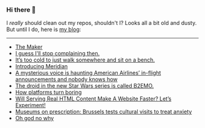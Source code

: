 ### Hi there 👋

I _really_ should clean out my repos, shouldn't I? Looks all a bit old and dusty. But until I do, here is [my blog](https://lostfocus.de/):

--- 

<!-- POST-LIST:START -->
- [The Maker](https://lostfocus.de/2022/09/28/the-maker/)
- [I guess I&#39;ll stop complaining then.](https://lostfocus.de/2022/09/27/230858/)
- [It’s too cold to just walk somewhere and sit on a bench.](https://lostfocus.de/2022/09/27/230855/)
- [Introducing Meridian](https://lostfocus.de/2022/09/26/introducing-meridian/)
- [A mysterious voice is haunting American Airlines’ in-flight announcements and nobody knows how](https://lostfocus.de/2022/09/26/a-mysterious-voice-is-haunting-american-airlines-in-flight-announcements-and-nobody-knows-how/)
- [The droid in the new Star Wars series is called B2EMO.](https://lostfocus.de/2022/09/24/230845/)
- [How platforms turn boring](https://lostfocus.de/2022/09/22/how-platforms-turn-boring/)
- [Will Serving Real HTML Content Make A Website Faster? Let’s Experiment!](https://lostfocus.de/2022/09/22/will-serving-real-html-content-make-a-website-faster-lets-experiment/)
- [Museums on prescription: Brussels tests cultural visits to treat anxiety](https://lostfocus.de/2022/09/22/museums-on-prescription-brussels-tests-cultural-visits-to-treat-anxiety/)
- [Oh god no why](https://lostfocus.de/2022/09/22/230837/)
<!-- POST-LIST:END -->

<!--
**lostfocus/lostfocus** is a ✨ _special_ ✨ repository because its `README.md` (this file) appears on your GitHub profile.

Here are some ideas to get you started:

- 🔭 I’m currently working on ...
- 🌱 I’m currently learning ...
- 👯 I’m looking to collaborate on ...
- 🤔 I’m looking for help with ...
- 💬 Ask me about ...
- 📫 How to reach me: ...
- 😄 Pronouns: ...
- ⚡ Fun fact: ...
-->
